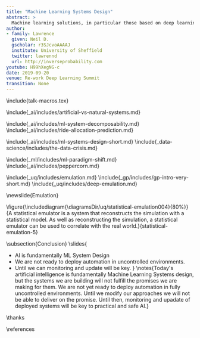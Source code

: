 ```yaml
---
title: "Machine Learning Systems Design"
abstract: >
  Machine learning solutions, in particular those based on deep learning methods, form an underpinning of the current revolution in “artificial intelligence” that has dominated popular press headlines and is having a significant influence on the wider tech agenda. In this talk I will give an overview of where we are now with machine learning solutions, and what challenges we face both in the near and far future. These include practical application of existing algorithms in the face of the need to explain decision-making, mechanisms for improving the quality and availability of data, dealing with large unstructured datasets.
author:
- family: Lawrence
  given: Neil D.
  gscholar: r3SJcvoAAAAJ
  institute: University of Sheffield
  twitter: lawrennd
  url: http://inverseprobability.com
youtube: H99hXegNG-c
date: 2019-09-20
venue: Re-work Deep Learning Summit
transition: None
---
```


\include{talk-macros.tex}

\include{_ai/includes/artificial-vs-natural-systems.md}

\include{_ai/includes/ml-system-decomposability.md}
\include{_ai/includes/ride-allocation-prediction.md}

\include{_ai/includes/ml-systems-design-short.md}
\include{_data-science/includes/the-data-crisis.md}

\include{_ml/includes/ml-paradigm-shift.md}
\include{_ai/includes/peppercorn.md}


\include{_uq/includes/emulation.md}
\include{_gp/includes/gp-intro-very-short.md}
\include{_uq/includes/deep-emulation.md}


\newslide{Emulation}

\figure{\includediagram{\diagramsDir/uq/statistical-emulation004}{80%}}{A statistical emulator is a system that reconstructs the simulation with a statistical model. As well as reconstructing the simulation, a statistical emulator can be used to correlate with the real world.}{statistical-emulation-5}

\subsection{Conclusion}
\slides{
* AI is fundamentally ML System Design
* We are not ready to deploy automation in uncontrolled environments.
* Until we can monitoring and update will be key.
}
\notes{Today's artificial intelligence is fundamentally Machine Learning Systems design, but the systems we are building will not fulfill the promises we are making for them. We are not yet ready to deploy automation in fully uncontrolled environments. Until we modify our approaches we will not be able to deliver on the promise. Until then, monitoring and upadate of deployed systems will be key to practical and safe AI.}

\thanks

\references






